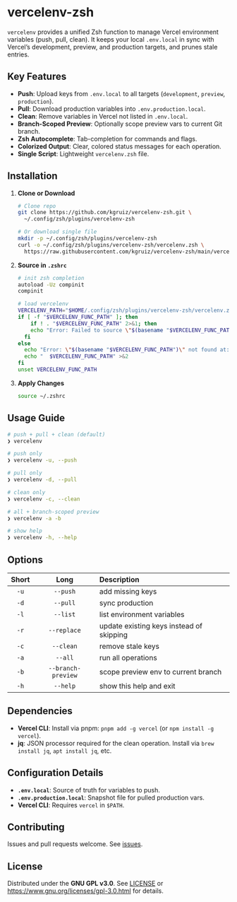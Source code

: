 # vercelenv-zsh

`vercelenv` provides a unified Zsh function to manage Vercel environment variables (push, pull, clean). It keeps your local `.env.local` in sync with Vercel’s development, preview, and production targets, and prunes stale entries.

## Key Features

- **Push**: Upload keys from `.env.local` to all targets (`development`, `preview`, `production`).
- **Pull**: Download production variables into `.env.production.local`.
- **Clean**: Remove variables in Vercel not listed in `.env.local`.
- **Branch-Scoped Preview**: Optionally scope preview vars to current Git branch.
- **Zsh Autocomplete**: Tab-completion for commands and flags.
- **Colorized Output**: Clear, colored status messages for each operation.
- **Single Script**: Lightweight `vercelenv.zsh` file.

## Installation

1. **Clone or Download**

    ```bash
    # Clone repo
    git clone https://github.com/kgruiz/vercelenv-zsh.git \
      ~/.config/zsh/plugins/vercelenv-zsh

    # Or download single file
    mkdir -p ~/.config/zsh/plugins/vercelenv-zsh
    curl -o ~/.config/zsh/plugins/vercelenv-zsh/vercelenv.zsh \
      https://raw.githubusercontent.com/kgruiz/vercelenv-zsh/main/vercelenv.zsh
    ```

2. **Source in `.zshrc`**

    ```bash
    # init zsh completion
    autoload -Uz compinit
    compinit

    # load vercelenv
    VERCELENV_PATH="$HOME/.config/zsh/plugins/vercelenv-zsh/vercelenv.zsh"
    if [ -f "$VERCELENV_FUNC_PATH" ]; then
        if ! . "$VERCELENV_FUNC_PATH" 2>&1; then
        echo "Error: Failed to source \"$(basename "$VERCELENV_FUNC_PATH")\"" >&2
      fi
    else
      echo "Error: \"$(basename "$VERCELENV_FUNC_PATH")\" not found at:" >&2
      echo "  $VERCELENV_FUNC_PATH" >&2
    fi
    unset VERCELENV_FUNC_PATH
    ```

3. **Apply Changes**

    ```bash
    source ~/.zshrc
    ```

## Usage Guide

```bash
# push + pull + clean (default)
❯ vercelenv

# push only
❯ vercelenv -u, --push

# pull only
❯ vercelenv -d, --pull

# clean only
❯ vercelenv -c, --clean

# all + branch-scoped preview
❯ vercelenv -a -b

# show help
❯ vercelenv -h, --help
```

## Options

| Short |        Long        | Description                              |
| :---: | :----------------: | :--------------------------------------- |
|  `-u` |      `--push`      | add missing keys                         |
|  `-d` |      `--pull`      | sync production                          |
|  `-l` |      `--list`      | list environment variables               |
|  `-r` |     `--replace`    | update existing keys instead of skipping |
|  `-c` |      `--clean`     | remove stale keys                        |
|  `-a` |       `--all`      | run all operations                       |
|  `-b` | `--branch-preview` | scope preview env to current branch      |
|  `-h` |      `--help`      | show this help and exit                  |

## Dependencies

- **Vercel CLI**: Install via pnpm: `pnpm add -g vercel` (or `npm install -g vercel`).
- **jq**: JSON processor required for the clean operation. Install via `brew install jq`, `apt install jq`, etc.

## Configuration Details

- **`.env.local`**: Source of truth for variables to push.
- **`.env.production.local`**: Snapshot file for pulled production vars.
- **Vercel CLI**: Requires `vercel` in `$PATH`.

## Contributing

Issues and pull requests welcome. See [issues](https://github.com/kgruiz/vercelenv-zsh/issues).

## License

Distributed under the **GNU GPL v3.0**.
See [LICENSE](LICENSE) or <https://www.gnu.org/licenses/gpl-3.0.html> for details.

